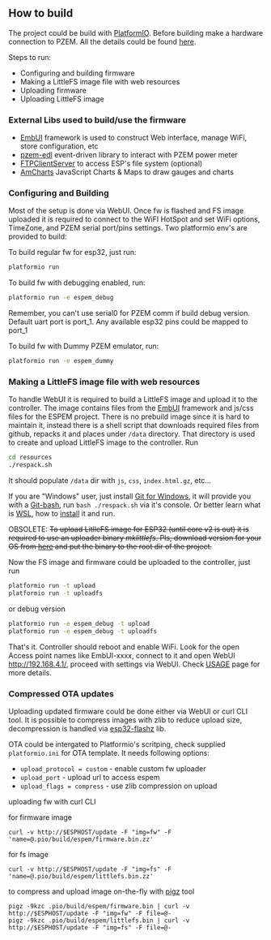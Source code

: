 ## How to build

The project could be build with [PlatformIO](https://platformio.org/). Before building make a hardware connection to PZEM. All the details could be found [here](https://github.com/olehs/PZEM004T/wiki).

Steps to run:
 - Configuring and building firmware
 - Making a LittleFS image file with web resources
 - Uploading firmware
 - Uploading LittleFS image
 
### External Libs used to build/use the firmware
- [EmbUI](https://github.com/vortigont/EmbUI) framework is used to construct Web interface, manage WiFi, store configuration, etc
- [pzem-edl](https://github.com/vortigont/pzem-edl) event-driven library to interact with PZEM power meter
- [FTPClientServer](https://github.com/charno/FTPClientServer) to access ESP's file system (optional)
- [AmCharts](https://www.amcharts.com/) JavaScript Charts & Maps to draw gauges and charts


### Configuring and Building
Most of the setup is done via WebUI. Once fw is flashed and FS image uploaded it is required to connect to the WiFI HotSpot and set WiFi options, TimeZone, and PZEM serial port/pins settings.
Two platformio env's are provided to build:

To build regular fw for esp32, just run:
```sh
platformio run
```
To build fw with debugging enabled, run:
```sh
platformio run -e espem_debug
```
Remember, you can't use serial0 for PZEM comm if build debug version. Default uart port is port_1. Any available esp32 pins could be mapped to port_1

To build fw with Dummy PZEM emulator, run:
```sh
platformio run -e espem_dummy
```

### Making a LittleFS image file with web resources
To handle WebUI it is required to build a LittleFS image and upload it to the controller. The image contains files from the [EmbUI](https://github.com/vortigont/EmbUI) framework and js/css files for the ESPEM project. There is no prebuild image since it is hard to maintain it, instead there is a shell script that downloads required files from github, repacks it and places under `/data` directory. That directory is used to create and upload LittleFS image to the controller. Run
```sh
cd resources
./respack.sh
```
It should populate `/data` dir with `js`, `css`, `index.html.gz`, etc...

If you are "Windows" user, just install [Git for Windows](https://gitforwindows.org/), it will provide you with a [Git-bash](https://appuals.com/what-is-git-bash/), run `bash ./respack.sh` via it's console.
Or better learn what is [WSL](https://learn.microsoft.com/en-us/windows/wsl/about), how to [install](https://www.windowscentral.com/how-install-wsl2-windows-10) it and run.



OBSOLETE: <del>To upload LitlleFS image for ESP32 (until core v2 is out) it is required to use an uploader binary *mklittlefs*. Pls, download version for your OS from [here](https://github.com/earlephilhower/mklittlefs/releases) and put the binary to the root dir of the project.</del>

Now the FS image and firmware could be uploaded to the controller, just run
```sh
platformio run -t upload
platformio run -t uploadfs
```

or debug version
```sh
platformio run -e espem_debug -t upload
platformio run -e espem_debug -t uploadfs
```



That's it. Controller should reboot and enable WiFi. Look for the open Access point names like EmbUI-xxxx, connect to it and open WebUI http://192.168.4.1/, proceed with settings via WebUI. Check [USAGE](USAGE.md) page for more details.


### Compressed OTA updates
Uploading updated firmware could be done either via WebUI or curl CLI tool. It is possible to compress images with zlib to reduce upload size, decompression is handled via [esp32-flashz](https://github.com/vortigont/esp32-flashz) lib.

OTA could be intergated to Platformio's scritping, check supplied `platformio.ini` for OTA template. It needs following options:
 - `upload_protocol = custom` - enable custom fw uploader
 - `upload_port` - upload url to access espem
 - `upload_flags = compress` - use zlib compression on upload


uploading fw with curl CLI

for firmware image
```
curl -v http://$ESPHOST/update -F "img=fw" -F 'name=@.pio/build/espem/firmware.bin.zz'
```

for fs image
```
curl -v http://$ESPHOST/update -F "img=fs" -F 'name=@.pio/build/espem/littlefs.bin.zz'
```

to compress and upload image on-the-fly with [pigz](https://zlib.net/pigz/) tool
```
pigz -9kzc .pio/build/espem/firmware.bin | curl -v http://$ESPHOST/update -F "img=fw" -F file=@-
pigz -9kzc .pio/build/espem/littlefs.bin | curl -v http://$ESPHOST/update -F "img=fs" -F file=@-
